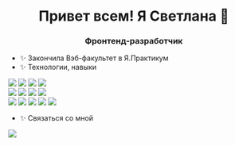 <h1 align="center">Привет всем! Я Светлана 👋</h1>
<h3 align="center">Фронтенд-разработчик</h3>

- ✨ Закончила Вэб-факультет в Я.Практикум
- ✨ Технологии, навыки
<div display="flex">
  <img src='https://camo.githubusercontent.com/cf5c4ec3df36f33f96479d75bafe8b4f6b56fcb87479a057849def987ecc3ec4/68747470733a2f2f696d672e736869656c64732e696f2f62616467652f4a6176615363726970742d696e666f726d6174696f6e616c3f7374796c653d666c6174266c6f676f3d4a617661536372697074266c6f676f436f6c6f723d776869746526636f6c6f723d79656c6c6f77'>
  <img src='https://camo.githubusercontent.com/450a4cbf25711b03234f74c8429a6acb5a3e89ff74bd65dd1725082979dddca1/68747470733a2f2f696d672e736869656c64732e696f2f62616467652f52656163742e6a732d696e666f726d6174696f6e616c3f7374796c653d666c6174266c6f676f3d5265616374266c6f676f436f6c6f723d626c756526636f6c6f723d79656c6c6f77'>
  <img src='https://camo.githubusercontent.com/f0ff5060a5f01eb673c5c44b21670107edd92761f1bd0c021bcad3b83b26324f/68747470733a2f2f696d672e736869656c64732e696f2f62616467652f48544d4c352d696e666f726d6174696f6e616c3f7374796c653d666c6174266c6f676f3d48544d4c35266c6f676f436f6c6f723d776869746526636f6c6f723d79656c6c6f77'>
  <img src='https://camo.githubusercontent.com/248dafe5e37ee3eed50ef777bcec494da0c7899e4b66c89f4a9d9eb034e61136/68747470733a2f2f696d672e736869656c64732e696f2f62616467652f435353332d696e666f726d6174696f6e616c3f7374796c653d666c6174266c6f676f3d43535333266c6f676f436f6c6f723d776869746526636f6c6f723d79656c6c6f77'>
</div>
<div display="flex">
  <img src='https://camo.githubusercontent.com/bfb88585271f95304412f957b7fc79d34f5ce6755a6b02a5c941ee80cdf8bc49/68747470733a2f2f696d672e736869656c64732e696f2f62616467652f4769742d696e666f726d6174696f6e616c3f7374796c653d666c6174266c6f676f3d476974266c6f676f436f6c6f723d6f72616e676526636f6c6f723d79656c6c6f77'>
  <img src='https://camo.githubusercontent.com/c57799fc77ee99ae1c599e13af7f5539c11770efc6385b284b4f2ea4d7504683/68747470733a2f2f696d672e736869656c64732e696f2f62616467652f4669676d612d696e666f726d6174696f6e616c3f7374796c653d666c6174266c6f676f3d4669676d61266c6f676f436f6c6f723d776869746526636f6c6f723d79656c6c6f77'>
  <img src='https://camo.githubusercontent.com/396258532bd9fe4fd788b5075a849fa968214629d23b943d5a9c768d5b8c736a/68747470733a2f2f696d672e736869656c64732e696f2f62616467652f4d6f6e676f44422d696e666f726d6174696f6e616c3f7374796c653d666c6174266c6f676f3d4d6f6e676f4442266c6f676f436f6c6f723d677265656e26636f6c6f723d79656c6c6f77'>
  <img src='https://camo.githubusercontent.com/ca07cfc79fa4c74cdf4a98fa4b5384986a97da0a1aa76f7ceff57508dd18297d/68747470733a2f2f696d672e736869656c64732e696f2f62616467652f6e6f64652e6a732d696e666f726d6174696f6e616c3f7374796c653d666c6174266c6f676f3d6e6f64652e6a73266c6f676f436f6c6f723d677265656e26636f6c6f723d79656c6c6f77'>
</div>
<div display="flex">
  <img src='https://camo.githubusercontent.com/9ac5ea67b29be41729d82414c71def5cb49f7e2530920fbfb66f55200a7b8b77/68747470733a2f2f696d672e736869656c64732e696f2f62616467652f42454d2d696e666f726d6174696f6e616c3f7374796c653d666c6174266c6f676f3d42454d266c6f676f436f6c6f723d776869746526636f6c6f723d677265656e'>
  <img src='https://camo.githubusercontent.com/773ecccb80f8b655d5e3df273ad4b98717985fecbe5a9621165d8580df3d7551/68747470733a2f2f696d672e736869656c64732e696f2f62616467652f5350412d696e666f726d6174696f6e616c3f7374796c653d666c6174266c6f676f3d5265616374266c6f676f436f6c6f723d776869746526636f6c6f723d677265656e'>
  <img src='https://camo.githubusercontent.com/b4afdd6db3418833a59eddfea316b8f858974542c401801bb003421e96b99d7d/68747470733a2f2f696d672e736869656c64732e696f2f62616467652f4553362d696e666f726d6174696f6e616c3f7374796c653d666c6174266c6f676f3d4a617661536372697074266c6f676f436f6c6f723d776869746526636f6c6f723d677265656e'>
  <img src='https://camo.githubusercontent.com/9286f6e3fbdd52baa8d4624ff930c3ef512b92401b579934684e9e53abf25e48/68747470733a2f2f696d672e736869656c64732e696f2f62616467652f2544302539302544302542342544302542302544302542462544312538322544302542382544302542322544302542442544302542302544312538465f2544302542322544312539312544312538302544312538312544312538322544302542412544302542302d696e666f726d6174696f6e616c3f7374796c653d666c6174266c6f676f3d43535333266c6f676f436f6c6f723d776869746526636f6c6f723d677265656e'>
  <img src='https://camo.githubusercontent.com/62b5040194cb1cb71084ef88ea9d49e54ccbdf8d728531c7866ed418224e04a5/68747470733a2f2f696d672e736869656c64732e696f2f62616467652f2544302541312544302542352544302542432544302542302544302542442544312538322544302542382544312538372544302542352544312538312544302542412544302542302544312538465f2544302542322544302542352544312538302544312538312544312538322544302542412544302542302d696e666f726d6174696f6e616c3f7374796c653d666c6174266c6f676f3d48544d4c35266c6f676f436f6c6f723d776869746526636f6c6f723d677265656e'>
</div>

- ✨ Связаться со мной

<div display="flex">
  <!--
  <a href='mailto: pivovarova.svetlana@gmail.com'>
  <img src='https://img.shields.io/badge/Gmail-D14836?style=for-the-badge&logo=gmail&logoColor=white'>
  </a>
-->
<a href='https://t.me/SvetPi'>
  <img src='https://img.shields.io/badge/Telegram-2CA5E0?style=for-the-badge&logo=telegram&logoColor=white'>
  </a>
</div>

